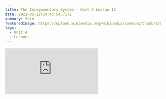 ```yaml
---
title: The Integumentary System - Unit 4 Lesson 12
date: 2021-05-12T14:45:54.717Z
summary: Skin
featuredImage: https://upload.wikimedia.org/wikipedia/commons/thumb/5/5c/Human_skin_structure.svg/800px-Human_skin_structure.svg.png
tags:
  - Unit 4
  - Lessons
---
```

<div class="youtube-container"><iframe class="responsive-iframe" src="https://www.youtube.com/embed/OxPlCkTKhzY" frameborder="0" allow="accelerometer; autoplay; clipboard-write; encrypted-media; gyroscope; picture-in-picture" allowfullscreen></iframe></div>